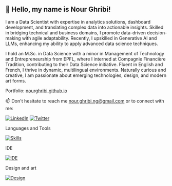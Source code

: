 ## 👋 Hello, my name is Nour Ghribi!


I am a Data Scientist with expertise in analytics solutions, dashboard development, and translating complex data into actionable insights. Skilled in bridging technical and business domains, I promote data-driven decision-making with agile adaptability. Recently, I upskilled in Generative AI and LLMs, enhancing my ability to apply advanced data science techniques.

I hold an M.Sc. in Data Science with a minor in Management of Technology and Entrepreneurship from EPFL, where I interned at Compagnie Financière Tradition, contributing to their Data Science initiative. Fluent in English and French, I thrive in dynamic, multilingual environments. Naturally curious and creative, I am passionate about emerging technologies, design, and modern art forms.

Portfolio: [nourghribi.github.io](https://nourghribi.github.io/)

📫 Don't hesitate to reach me [nour.ghribi.ng@gmail.com](mailto:nour.ghribi.ng@gmail.com) or to connect with me:

[![LinkedIn](https://skillicons.dev/icons?i=linkedin)](https://www.linkedin.com/in/nour-ghribi/)
[![Twitter](https://skillicons.dev/icons?i=twitter)]([https://www.linkedin.com/in/nour-ghribi/](https://twitter.com/ghribi_nour_))


Languages and Tools

[![Skills](https://skillicons.dev/icons?i=python,scala,c,java,mysql,docker,pytorch,tensorflow,html,github,gitlab,regex,linux,gcp,aws,bash,latex&perline=8)](#)

IDE

[![IDE](https://skillicons.dev/icons?i=eclipse,idea,vscode,vim&perline=6)](#)

Design and art

[![Design](https://skillicons.dev/icons?i=ai,ps,blender&perline=6)](#)

<!---
nourGhribi/nourGhribi is a ✨ special ✨ repository because its `README.md` (this file) appears on your GitHub profile.
You can click the Preview link to take a look at your changes.
--->
